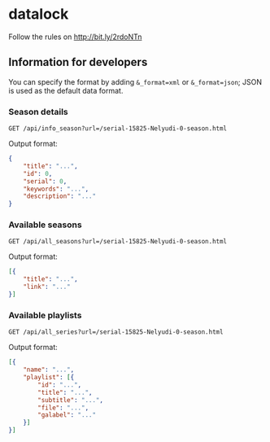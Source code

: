# datalock

Follow the rules on http://bit.ly/2rdoNTn

## Information for developers

You can specify the format by adding `&_format=xml` or `&_format=json`; JSON is used as the default data format.

### Season details

`GET /api/info_season?url=/serial-15825-Nelyudi-0-season.html`

Output format:

```json
{
    "title": "...",
    "id": 0,
    "serial": 0,
    "keywords": "...",
    "description": "..."
}
```

### Available seasons

`GET /api/all_seasons?url=/serial-15825-Nelyudi-0-season.html`

Output format:

```json
[{
    "title": "...",
    "link": "..."
}]
```

### Available playlists

`GET /api/all_series?url=/serial-15825-Nelyudi-0-season.html`

Output format:

```json
[{
    "name": "...",
    "playlist": [{
        "id": "...",
        "title": "...",
        "subtitle": "...",
        "file": "...",
        "galabel": "..."
    }]
}]
```
